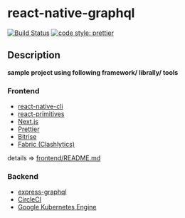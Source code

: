 # react-native-graphql

[![Build Status](https://www.bitrise.io/app/e02bf0b2eeda7f65/status.svg?token=lCBK5xtBJnwrip9BxO1VHw&branch=master)](https://www.bitrise.io/app/e02bf0b2eeda7f65) [![code style: prettier](https://img.shields.io/badge/code_style-prettier-ff69b4.svg?style=flat-square)](https://github.com/prettier/prettier)

## Description

**sample project using following framework/ librally/ tools**

### Frontend

* [react-native-cli](https://facebook.github.io/react-native/)
* [react-primitives](https://github.com/lelandrichardson/react-primitives)
* [Next.js](https://github.com/zeit/next.js/)
* [Prettier](https://github.com/prettier/prettier)
* [Bitrise](https://www.bitrise.io/)
* [Fabric (Clashlytics)](https://get.fabric.io/)

details => [frontend/README.md](./frontend/README.md)

### Backend

* [express-graphql](https://github.com/graphql/express-graphql)
* [CircleCI](https://circleci.com/)
* [Google Kubernetes Engine](https://cloud.google.com/kubernetes-engine/)
